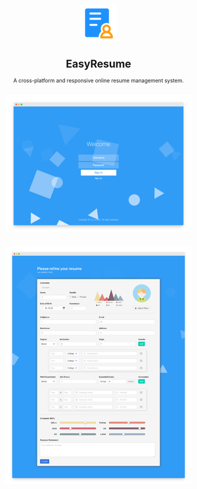 <p align="center">
  <img with="100" height="100" src=".github/logo.svg" alt="icon">
</p>

<h1 align="center">EasyResume</h1>
<p align="center">A cross-platform and responsive online resume management system.</p>

<p align="center">
  <img width="650" src=".github/screenshot1.png" alt="screenshot1">
  <br><br>
  <img width="650" src=".github/screenshot2.png" alt="screenshot2">
</p>
